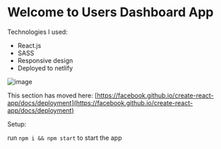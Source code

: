 # Welcome to Users Dashboard App

Technologies I used:

- React.js
- SASS
- Responsive design
- Deployed to netlify


![image](https://user-images.githubusercontent.com/60109725/140917207-b27a45ff-20a3-4da1-af98-46b1187823fc.png)

This section has moved here: [https://facebook.github.io/create-react-app/docs/deployment](https://facebook.github.io/create-react-app/docs/deployment)


Setup:

run `npm i && npm start` to start the app
